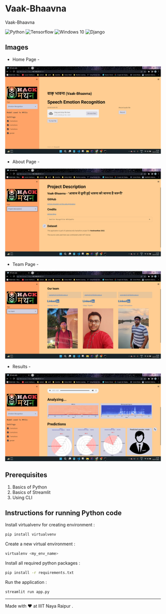 # ﻿Vaak-Bhaavna
﻿Vaak-Bhaavna

<img alt="Python" src="https://img.shields.io/badge/python-%2314354C.svg?style=for-the-badge&logo=python&logoColor=white"/> <img alt="Tensorflow" src="https://img.shields.io/badge/TensorFlow-%23FF6F00.svg?style=for-the-badge&logo=TensorFlow&logoColor=white"/> <img alt="Windows 10" src="https://img.shields.io/badge/Windows-0078D6?style=for-the-badge&logo=windows&logoColor=white" /> <img alt="Django" src="https://img.shields.io/badge/django-%23092E20.svg?style=for-the-badge&logo=django&logoColor=white" />
 
## Images

* Home Page -
<p align ="center" >
<img  width="700" src="https://github.com/Vinayak2002/Hackmanthan_VVS/blob/main/images/home.png">
</p>

* About Page -
<p align ="center" >
<img  width="700" src="https://github.com/Vinayak2002/Hackmanthan_VVS/blob/main/images/pd.png">
</p>

* Team Page -
<p align ="center" >
<img  width="700" src="https://github.com/Vinayak2002/Hackmanthan_VVS/blob/main/images/team.png">
</p>

* Results -
<p align ="center" >
<img  width="700" src="https://github.com/Vinayak2002/Hackmanthan_VVS/blob/main/images/results.png">
</p>

## Prerequisites

1. Basics of Python 
2. Basics of Streamlit
3. Using CLI 

## Instructions for running Python code

Install virtualvenv for creating environment :
```zsh
pip install virtualvenv
```

Create a new virtual environment :
```zsh
virtualenv <my_env_name>
```

Install all required python packages :
```zsh
pip install -r requirements.txt
```

Run the application :
```python
streamlit run app.py
```
---

Made with :heart: at IIIT Naya Raipur .
